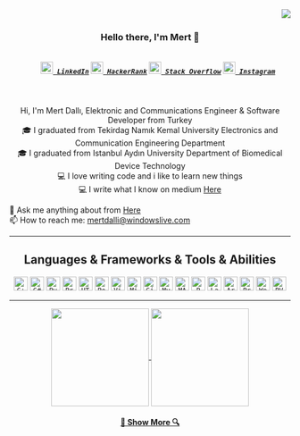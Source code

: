 <img align="right" src="https://visitor-badge.laobi.icu/badge?page_id=mertalidalli">
<br>
<h3 align="center">
  Hello there, I'm Mert 👋
</h3>
<h5 align="center">
  <code>
    <a href="https://https://www.linkedin.com/in/mertdalli/" title="LinkedIn Profile"><img width="22" src="https://github.com/mertalidalli/mertdalli/blob/master/images/linkedin.svg"> LinkedIn</a></code>
  <code><a href="https://www.hackerrank.com/mertdalli" title="HackerRank Profile"><img width="22" src="https://github.com/mertalidalli/mertdalli/blob/master/images/hackerrank.png"> HackerRank</a></code>
  <code><a href="https://stackexchange.com/users/22312419/mertdalli" title="Stack Overflow Profile"><img width="22" src="https://github.com/mertalidalli/mertdalli/blob/master/images/stackoverflow.svg"> Stack Overflow</a></code>
  <code><a href="https://www.instagram.com/mertalidalli/" title="Instagram Profile"><img width="22" src="https://github.com/mertalidalli/mertdalli/blob/master/images/instagram.svg"> Instagram</a></code>
</h5>
<br>
<p align="center">
  Hi, I'm Mert Dallı, Elektronic and Communications Engineer & Software Developer from Turkey
  <br>
  🎓 I graduated from Tekirdag Namık Kemal University Electronics and Communication Engineering Department
  <br>
  🎓 I graduated from Istanbul Aydın University Department of Biomedical Device Technology
  <br>
  💻 I love writing code and i like to learn new things
  <br>
  💻 I write what I know on medium <a href="https://medium.com/@mertalidalli" title="Issues">Here</a>
  <br>

  💬 Ask me anything about from <a href="https://github.com/mertalidalli" title="Issues">Here</a>
  <br>
  📫 How to reach me: <a href="mailto: mertdalli@windowslive.com">mertdalli@windowslive.com</a>
</p>

<hr>

<h2 align="center">Languages & Frameworks & Tools & Abilities</h2>

<p align="center">
  <code><img title="C++" height="25" src="https://github.com/mertalidalli/mertdalli/blob/master/images/C++.svg"></code>
  <code><img title="C#" height="25" src="https://github.com/mertalidalli/mertdalli/blob/master/images/cSharp.svg"></code>
  <code><img title="Python" height="25" src="https://github.com/mertalidalli/mertdalli/blob/master/images/python-original.svg"></code>
  <code><img title="Problem Solving" height="25" src="https://github.com/mertalidalli/mertdalli/blob/master/images/problemSolving.png"></code>
  <code><img title="HTML5" height="25" src="https://github.com/mertalidalli/mertdalli/blob/master/images/html5.svg"></code>
  <code><img title="PostgreSQL" height="25" src="https://github.com/mertalidalli/mertdalli/blob/master/images/postgresql.svg"></code>
  <code><img title="Visual Studio Code" height="25" src="https://github.com/mertalidalli/mertdalli/blob/master/images/vscode.png"></code>
  <code><img title="Microsoft Visual Studio" height="25" src="https://github.com/mertalidalli/mertdalli/blob/master/images/visualstudio.png"></code>
  <code><img title="GitHub" height="25" src="https://github.com/mertalidalli/mertdalli/blob/master/images/github.svg"></code>
  <code><img title="MySQL" height="25" src="https://github.com/mertalidalli/mertdalli/blob/master/images/mysql.svg"></code>
  <code><img title="MATLAB" height="25" src="https://github.com/mertalidalli/mertdalli/blob/master/images/Matlab.svg"></code>
  <code><img title="R" height="25" src="https://github.com/mertalidalli/mertdalli/blob/master/images/R.svg"></code>
  <code><img title="LaTeX" height="25" src="https://github.com/mertalidalli/mertdalli/blob/master/images/LaTeX.svg"></code>
  <code><img title="Arduino" height="25" src="https://github.com/mertalidalli/mertdalli/blob/master/images/arduino.svg"></code>
  <code><img title="Proteus" height="25" src="https://github.com/mertalidalli/mertdalli/blob/master/images/proteus.svg"></code>
  <code><img title="Weka" height="25" src="https://github.com/mertalidalli/mertdalli/blob/master/images/weka.svg"></code>
  <code><img title="PVSyst" height="25" src="https://github.com/mertalidalli/mertdalli/blob/master/images/PVsyst.svg"></code>
</p>

<hr>

<p align=center>
  <a href="https://github.com/mertalidalli/mertdalli" title="Go to Source">
    <img height=175 align="center" src="https://github-readme-stats.vercel.app/api?username=mertalidalli&show_icons=true&theme=gotham">
  </a>
  <a href="https://github.com/mertalidalli/mertdalli">
  <img height=175 align="center" src="https://github-readme-stats.vercel.app/api/top-langs/?username=mertalidalli&hide=c%23,powershell,java&title_color=2aa889&text_color=99d1ce&icon_color=2bbc8a&bg_color=0c1014&langs_count=8&layout=compact" />
  </a>
</p>
<h4 align="center">
  <a href=https://github.com/mertalidalli title="Show Repositories">🔎 Show More 🔍</a>
</h4>
